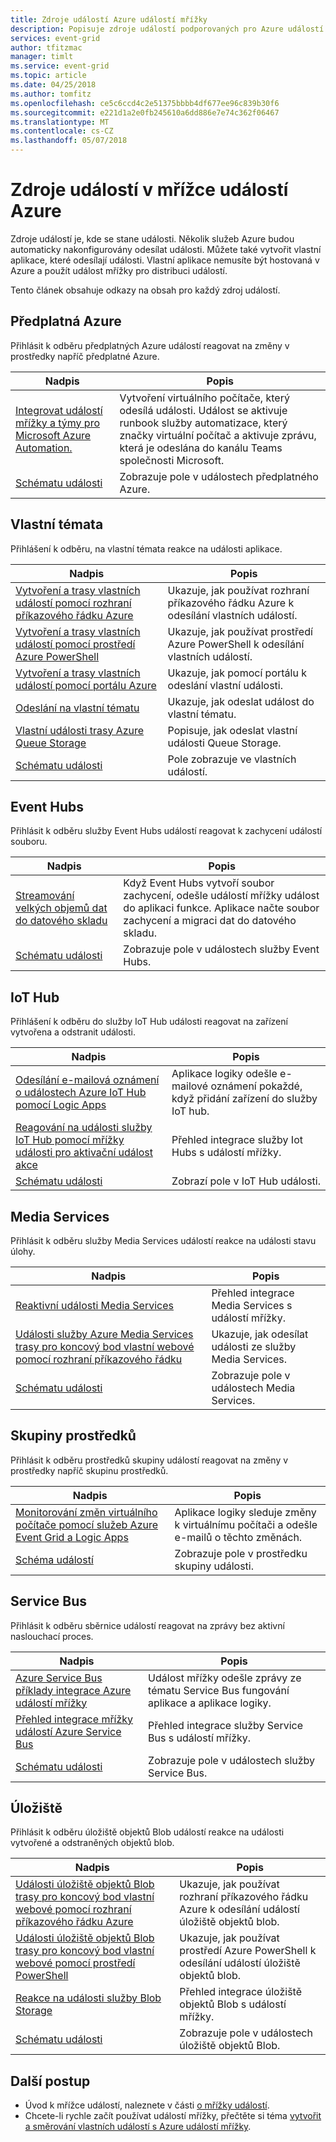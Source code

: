 ```yaml
---
title: Zdroje událostí Azure událostí mřížky
description: Popisuje zdroje událostí podporovaných pro Azure událostí mřížky
services: event-grid
author: tfitzmac
manager: timlt
ms.service: event-grid
ms.topic: article
ms.date: 04/25/2018
ms.author: tomfitz
ms.openlocfilehash: ce5c6ccd4c2e51375bbbb4df677ee96c839b30f6
ms.sourcegitcommit: e221d1a2e0fb245610a6dd886e7e74c362f06467
ms.translationtype: MT
ms.contentlocale: cs-CZ
ms.lasthandoff: 05/07/2018
---
```

# <a name="event-sources-in-azure-event-grid"></a>Zdroje událostí v mřížce událostí Azure

Zdroje událostí je, kde se stane události. Několik služeb Azure budou automaticky nakonfigurovány odesílat události. Můžete také vytvořit vlastní aplikace, které odesílají události. Vlastní aplikace nemusíte být hostovaná v Azure a použít událost mřížky pro distribuci událostí.

Tento článek obsahuje odkazy na obsah pro každý zdroj událostí.

## <a name="azure-subscriptions"></a>Předplatná Azure

Přihlásit k odběru předplatných Azure událostí reagovat na změny v prostředky napříč předplatné Azure.

|Nadpis |Popis  |
|---------|---------|
| [Integrovat událostí mřížky a týmy pro Microsoft Azure Automation.](ensure-tags-exists-on-new-virtual-machines.md) |Vytvoření virtuálního počítače, který odesílá události. Událost se aktivuje runbook služby automatizace, který značky virtuální počítač a aktivuje zprávu, která je odeslána do kanálu Teams společnosti Microsoft. |
| [Schématu události](event-schema-subscriptions.md) | Zobrazuje pole v událostech předplatného Azure. |

## <a name="custom-topics"></a>Vlastní témata

Přihlášení k odběru, na vlastní témata reakce na události aplikace.

|Nadpis  |Popis  |
|---------|---------|
| [Vytvoření a trasy vlastních událostí pomocí rozhraní příkazového řádku Azure](custom-event-quickstart.md) | Ukazuje, jak používat rozhraní příkazového řádku Azure k odesílání vlastních událostí. |
| [Vytvoření a trasy vlastních událostí pomocí prostředí Azure PowerShell](custom-event-quickstart-powershell.md) | Ukazuje, jak používat prostředí Azure PowerShell k odesílání vlastních událostí. |
| [Vytvoření a trasy vlastních událostí pomocí portálu Azure](custom-event-quickstart-portal.md) | Ukazuje, jak pomocí portálu k odeslání vlastní události. |
| [Odeslání na vlastní tématu](post-to-custom-topic.md) | Ukazuje, jak odeslat událost do vlastní tématu. |
| [Vlastní události trasy Azure Queue Storage](custom-event-to-queue-storage.md) | Popisuje, jak odeslat vlastní události Queue Storage. |
| [Schématu události](event-schema.md) | Pole zobrazuje ve vlastních událostí. |

## <a name="event-hubs"></a>Event Hubs

Přihlásit k odběru služby Event Hubs událostí reagovat k zachycení událostí souboru.

|Nadpis  |Popis  |
|---------|---------|
| [Streamování velkých objemů dat do datového skladu](event-grid-event-hubs-integration.md) | Když Event Hubs vytvoří soubor zachycení, odešle událostí mřížky událost do aplikaci funkce. Aplikace načte soubor zachycení a migraci dat do datového skladu. |
| [Schématu události](event-schema-event-hubs.md) | Zobrazuje pole v událostech služby Event Hubs. |

## <a name="iot-hub"></a>IoT Hub

Přihlášení k odběru do služby IoT Hub události reagovat na zařízení vytvořena a odstranit události.

|Nadpis  |Popis  |
|---------|---------|
| [Odesílání e-mailová oznámení o událostech Azure IoT Hub pomocí Logic Apps](publish-iot-hub-events-to-logic-apps.md) | Aplikace logiky odešle e-mailové oznámení pokaždé, když přidání zařízení do služby IoT hub. |
| [Reagování na události služby IoT Hub pomocí mřížky události pro aktivační událost akce](../iot-hub/iot-hub-event-grid.md) | Přehled integrace služby Iot Hubs s událostí mřížky. |
| [Schématu události](event-schema-iot-hub.md) | Zobrazí pole v IoT Hub události. |

## <a name="media-services"></a>Media Services

Přihlásit k odběru služby Media Services událostí reakce na události stavu úlohy.

|Nadpis  |Popis  |
|---------|---------|
| [Reaktivní události Media Services](../media-services/latest/reacting-to-media-services-events.md) | Přehled integrace Media Services s událostí mřížky. |
| [Události služby Azure Media Services trasy pro koncový bod vlastní webové pomocí rozhraní příkazového řádku](../media-services/latest/job-state-events-cli-how-to.md?toc=%2fazure%2fevent-grid%2ftoc.json) | Ukazuje, jak odesílat události ze služby Media Services. |
| [Schématu události](../media-services/latest/media-services-event-schemas.md?toc=%2fazure%2fevent-grid%2ftoc.json) | Zobrazuje pole v událostech Media Services. |

## <a name="resource-groups"></a>Skupiny prostředků

Přihlásit k odběru prostředků skupiny událostí reagovat na změny v prostředky napříč skupinu prostředků.

|Nadpis  |Popis  |
|---------|---------|
| [Monitorování změn virtuálního počítače pomocí služeb Azure Event Grid a Logic Apps](monitor-virtual-machine-changes-event-grid-logic-app.md) | Aplikace logiky sleduje změny k virtuálnímu počítači a odešle e-mailů o těchto změnách. |
| [Schéma událostí](event-schema-resource-groups.md) | Zobrazuje pole v prostředku skupiny události. |

## <a name="service-bus"></a>Service Bus

Přihlásit k odběru sběrnice událostí reagovat na zprávy bez aktivní naslouchací proces.

|Nadpis  |Popis  |
|---------|---------|
| [Azure Service Bus příklady integrace Azure událostí mřížky](../service-bus-messaging/service-bus-to-event-grid-integration-example.md?toc=%2fazure%2fevent-grid%2ftoc.json) | Událost mřížky odešle zprávy ze tématu Service Bus fungování aplikace a aplikace logiky. |
| [Přehled integrace mřížky událostí Azure Service Bus](../service-bus-messaging/service-bus-to-event-grid-integration-concept.md) | Přehled integrace služby Service Bus s událostí mřížky. |
| [Schématu události](event-schema-service-bus.md) | Zobrazuje pole v událostech služby Service Bus. |

## <a name="storage"></a>Úložiště

Přihlásit k odběru úložiště objektů Blob událostí reakce na události vytvořené a odstraněných objektů blob.

|Nadpis  |Popis  |
|---------|---------|
| [Události úložiště objektů Blob trasy pro koncový bod vlastní webové pomocí rozhraní příkazového řádku Azure](../storage/blobs/storage-blob-event-quickstart.md?toc=%2fazure%2fevent-grid%2ftoc.json) | Ukazuje, jak používat rozhraní příkazového řádku Azure k odesílání událostí úložiště objektů blob. |
| [Události úložiště objektů Blob trasy pro koncový bod vlastní webové pomocí prostředí PowerShell](../storage/blobs/storage-blob-event-quickstart-powershell.md?toc=%2fazure%2fevent-grid%2ftoc.json) | Ukazuje, jak používat prostředí Azure PowerShell k odesílání událostí úložiště objektů blob. |
| [Reakce na události služby Blob Storage](../storage/blobs/storage-blob-event-overview.md) | Přehled integrace úložiště objektů Blob s událostí mřížky. |
| [Schématu události](event-schema-blob-storage.md) | Zobrazuje pole v událostech úložiště objektů Blob. |

## <a name="next-steps"></a>Další postup

* Úvod k mřížce událostí, naleznete v části [o mřížky událostí](overview.md).
* Chcete-li rychle začít používat událostí mřížky, přečtěte si téma [vytvořit a směrování vlastních událostí s Azure událostí mřížky](custom-event-quickstart.md).
